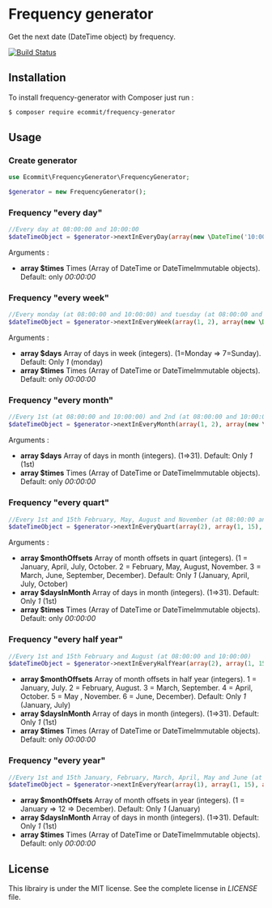 # Frequency generator

Get the next date (DateTime object) by frequency.

[![Build Status](https://travis-ci.com/e-commit/frequency-generator.svg?branch=master)](https://travis-ci.com/e-commit/frequency-generator)

## Installation ##

To install frequency-generator with Composer just run :

```bash
$ composer require ecommit/frequency-generator
```

## Usage ##

### Create generator ###

```php
use Ecommit\FrequencyGenerator\FrequencyGenerator;

$generator = new FrequencyGenerator();
```

### Frequency "every day" ###

```php
//Every day at 08:00:00 and 10:00:00
$dateTimeObject = $generator->nextInEveryDay(array(new \DateTime('10:00:00'), new \DateTime('08:00:00')));
```

Arguments :
* **array $times** Times (Array of DateTime or DateTimeImmutable objects). Default: only *00:00:00*


### Frequency "every week" ###

```php
//Every monday (at 08:00:00 and 10:00:00) and tuesday (at 08:00:00 and 10:00:00)
$dateTimeObject = $generator->nextInEveryWeek(array(1, 2), array(new \DateTime('06:00:00'), new \DateTime('08:00:00')));
```

Arguments :
* **array $days** Array of days in week (integers). (1=Monday => 7=Sunday). Default: Only *1* (monday)
* **array $times** Times (Array of DateTime or DateTimeImmutable objects). Default: only *00:00:00*


### Frequency "every month" ###

```php
//Every 1st (at 08:00:00 and 10:00:00) and 2nd (at 08:00:00 and 10:00:00)
$dateTimeObject = $generator->nextInEveryMonth(array(1, 2), array(new \DateTime('06:00:00'), new \DateTime('08:00:00')));
```

Arguments :
* **array $days** Array of days in month (integers). (1=>31). Default: Only *1* (1st)
* **array $times** Times (Array of DateTime or DateTimeImmutable objects). Default: only *00:00:00*


### Frequency "every quart" ###

```php
//Every 1st and 15th February, May, August and November (at 08:00:00 and 10:00:00)  
$dateTimeObject = $generator->nextInEveryQuart(array(2), array(1, 15), array(new \DateTime('06:00:00'), new \DateTime('08:00:00')));
```

Arguments :
* **array $monthOffsets** Array of month offsets in quart (integers). (1 = January, April, July, October. 2 = February, May, August, November. 3 = March, June, September, December). Default: Only *1* (January, April, July, October)
* **array $daysInMonth** Array of days in month (integers). (1=>31). Default: Only *1* (1st)
* **array $times** Times (Array of DateTime or DateTimeImmutable objects). Default: only *00:00:00*


### Frequency "every half year" ###

```php
//Every 1st and 15th February and August (at 08:00:00 and 10:00:00)  
$dateTimeObject = $generator->nextInEveryHalfYear(array(2), array(1, 15), array(new \DateTime('06:00:00'), new \DateTime('08:00:00')));
```


* **array $monthOffsets** Array of month offsets in half year (integers). 1 = January, July. 2 = February, August. 3 = March, September. 4 = April, October. 5 = May , November. 6 = June, December). Default: Only *1* (January, July)
* **array $daysInMonth** Array of days in month (integers). (1=>31). Default: Only *1* (1st)
* **array $times** Times (Array of DateTime or DateTimeImmutable objects). Default: only *00:00:00*


### Frequency "every year" ###

```php
//Every 1st and 15th January, February, March, April, May and June (at 08:00:00 and 10:00:00)  
$dateTimeObject = $generator->nextInEveryYear(array(1), array(1, 15), array(new \DateTime('06:00:00'), new \DateTime('08:00:00')));
```


* **array $monthOffsets** Array of month offsets in year (integers). (1 = January => 12 => December). Default: Only *1* (January)
* **array $daysInMonth** Array of days in month (integers). (1=>31). Default: Only *1* (1st)
* **array $times** Times (Array of DateTime or DateTimeImmutable objects). Default: only *00:00:00*


## License ##

This librairy is under the MIT license. See the complete license in *LICENSE* file.
